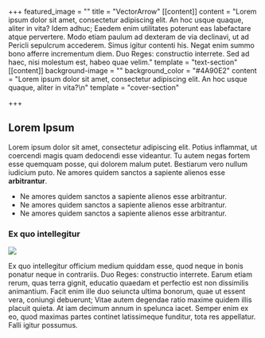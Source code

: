 +++
featured_image = ""
title = "VectorArrow"
[[content]]
content = "Lorem ipsum dolor sit amet, consectetur adipiscing elit. An hoc usque quaque, aliter in vita? Idem adhuc; Eaedem enim utilitates poterunt eas labefactare atque pervertere. Modo etiam paulum ad dexteram de via declinavi, ut ad Pericli sepulcrum accederem. Simus igitur contenti his. Negat enim summo bono afferre incrementum diem. Duo Reges: constructio interrete. Sed ad haec, nisi molestum est, habeo quae velim."
template = "text-section"
[[content]]
background-image = ""
background_color = "#4A90E2"
content = "Lorem ipsum dolor sit amet, consectetur adipiscing elit. An hoc usque quaque, aliter in vita?\n"
template = "cover-section"

+++
## Lorem Ipsum

Lorem ipsum dolor sit amet, consectetur adipiscing elit. Potius inflammat, ut coercendi magis quam dedocendi esse videantur. Tu autem negas fortem esse quemquam posse, qui dolorem malum putet. Bestiarum vero nullum iudicium puto. Ne amores quidem sanctos a sapiente alienos esse **arbitrantur**.

* Ne amores quidem sanctos a sapiente alienos esse arbitrantur.
* Ne amores quidem sanctos a sapiente alienos esse arbitrantur.
* Ne amores quidem sanctos a sapiente alienos esse arbitrantur.

### Ex quo intellegitur

![](/uploads/cat_flu.png)

Ex quo intellegitur officium medium quiddam esse, quod neque in bonis ponatur neque in contrariis. Duo Reges: constructio interrete. Earum etiam rerum, quas terra gignit, educatio quaedam et perfectio est non dissimilis animantium. Facit enim ille duo seiuncta ultima bonorum, quae ut essent vera, coniungi debuerunt; Vitae autem degendae ratio maxime quidem illis placuit quieta. At iam decimum annum in spelunca iacet. Semper enim ex eo, quod maximas partes continet latissimeque funditur, tota res appellatur. Falli igitur possumus.
